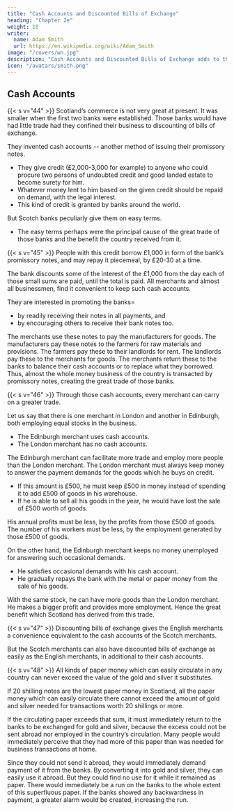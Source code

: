 ```yaml
---
title: "Cash Accounts and Discounted Bills of Exchange"
heading: "Chapter 2e"
weight: 18
writer:
  name: Adam Smith
  url: https://en.wikipedia.org/wiki/Adam_Smith
image: "/covers/wn.jpg"
description: "Cash Accounts and Discounted Bills of Exchange adds to the circulation of value"
icon: "/avatars/smith.png"
---
```




## Cash Accounts

{{< s v="44" >}} Scotland’s commerce is not very great at present. It was smaller when the first two banks were established. Those banks would have had little trade had they confined their business to discounting of bills of exchange.

They invented cash accounts -- another method of issuing their promissory notes.
- They give credit (£2,000-3,000 for example) to anyone who could procure two persons of undoubted credit and good landed estate to become surety for him.
- Whatever money lent to him based on the given credit should be repaid on demand, with the legal interest.
- This kind of credit is granted by banks around the world.

But Scotch banks peculiarly give them on easy terms.
- The easy terms perhaps were the principal cause of the great trade of those banks and the benefit the country received from it.


{{< s v="45" >}} People with this credit borrow £1,000 in form of the bank’s promissory notes, and may repay it piecemeal, by £20-30 at a time.

The bank discounts some of the interest of the £1,000 from the day each of those small sums are paid, until the total is paid.
All merchants and almost all businessmen, find it convenient to keep such cash accounts.

They are interested in promoting the banks= 
- by readily receiving their notes in all payments, and
- by encouraging others to receive their bank notes too.

The merchants use these notes to pay the manufacturers for goods.
The manufacturers pay these notes to the farmers for raw materials and provisions.
The farmers pay these to their landlords for rent.
The landlords pay these to the merchants for goods.
The merchants return these to the banks to balance their cash accounts or to replace what they borrowed.
Thus, almost the whole money business of the country is transacted by promissory notes, creating the great trade of those banks.


{{< s v="46" >}} Through those cash accounts, every merchant can carry on a greater trade.

Let us say that there is one merchant in London and another in Edinburgh, both employing equal stocks in the business.
- The Edinburgh merchant uses cash accounts.
- The London merchant has no cash accounts.

The Edinburgh merchant can facilitate more trade and employ more people than the London merchant.
The London merchant must always keep money to answer the payment demands for the goods which he buys on credit.
- If this amount is £500, he must keep £500 in money instead of spending it to add £500 of goods in his warehouse.
- If he is able to sell all his goods in the year, he would have lost the sale of £500 worth of goods.

His annual profits must be less, by the profits from those £500 of goods.
The number of his workers must be less, by the employment generated by those £500 of goods.

On the other hand, the Edinburgh merchant keeps no money unemployed for answering such occasional demands.
- He satisfies occasional demands with his cash account.
- He gradually repays the bank with the metal or paper money from the sale of his goods.

With the same stock, he can have more goods than the London merchant.
He makes a bigger profit and provides more employment.
Hence the great benefit which Scotland has derived from this trade.


{{< s v="47" >}} Discounting bills of exchange gives the English merchants a convenience equivalent to the cash accounts of the Scotch merchants.

But the Scotch merchants can also have discounted bills of exchange as easily as the English merchants, in additional to their cash accounts.

{{< s v="48" >}} All kinds of paper money which can easily circulate in any country can never exceed the value of the gold and silver it substitutes.

If 20 shilling notes are the lowest paper money in Scotland, all the paper money which can easily circulate there cannot exceed the amount of gold and silver needed for transactions worth 20 shillings or more.

If the circulating paper exceeds that sum, it must immediately return to the banks to be exchanged for gold and silver, because the excess could not be sent abroad nor employed in the country’s circulation.
Many people would immediately perceive that they had more of this paper than was needed for business transactions at home.

Since they could not send it abroad, they would immediately demand payment of it from the banks.
By converting it into gold and silver, they can easily use it abroad.
But they could find no use for it while it remained as paper.
There would immediately be a run on the banks to the whole extent of this superfluous paper.
If the banks showed any backwardness in payment, a greater alarm would be created, increasing the run.
